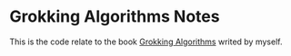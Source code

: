 # Grokking Algorithms Notes
This is the code relate to the book [Grokking Algorithms](https://www.manning.com/books/grokking-algorithms) writed by myself.
